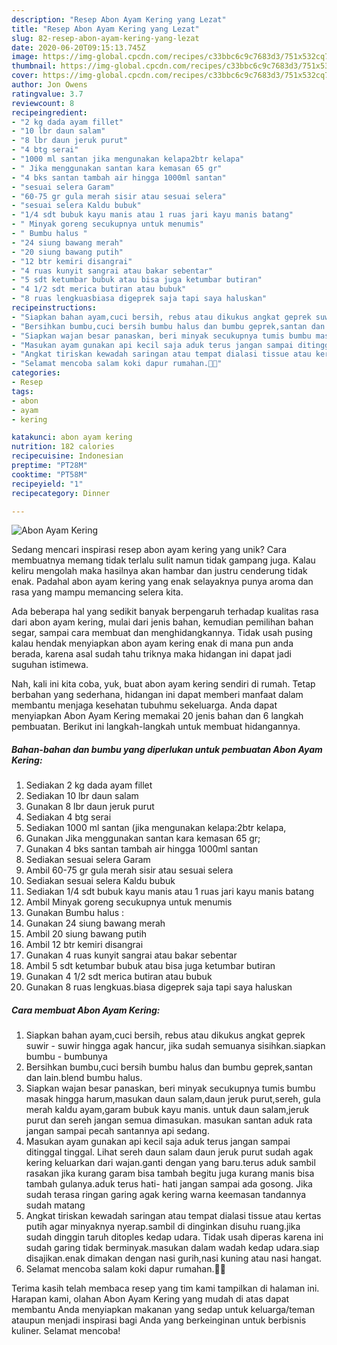 ```yaml
---
description: "Resep Abon Ayam Kering yang Lezat"
title: "Resep Abon Ayam Kering yang Lezat"
slug: 82-resep-abon-ayam-kering-yang-lezat
date: 2020-06-20T09:15:13.745Z
image: https://img-global.cpcdn.com/recipes/c33bbc6c9c7683d3/751x532cq70/abon-ayam-kering-foto-resep-utama.jpg
thumbnail: https://img-global.cpcdn.com/recipes/c33bbc6c9c7683d3/751x532cq70/abon-ayam-kering-foto-resep-utama.jpg
cover: https://img-global.cpcdn.com/recipes/c33bbc6c9c7683d3/751x532cq70/abon-ayam-kering-foto-resep-utama.jpg
author: Jon Owens
ratingvalue: 3.7
reviewcount: 8
recipeingredient:
- "2 kg dada ayam fillet"
- "10 lbr daun salam"
- "8 lbr daun jeruk purut"
- "4 btg serai"
- "1000 ml santan jika mengunakan kelapa2btr kelapa"
- " Jika menggunakan santan kara kemasan 65 gr"
- "4 bks santan tambah air hingga 1000ml santan"
- "sesuai selera Garam"
- "60-75 gr gula merah sisir atau sesuai selera"
- "sesuai selera Kaldu bubuk"
- "1/4 sdt bubuk kayu manis atau 1 ruas jari kayu manis batang"
- " Minyak goreng secukupnya untuk menumis"
- " Bumbu halus "
- "24 siung bawang merah"
- "20 siung bawang putih"
- "12 btr kemiri disangrai"
- "4 ruas kunyit sangrai atau bakar sebentar"
- "5 sdt ketumbar bubuk atau bisa juga ketumbar butiran"
- "4 1/2 sdt merica butiran atau bubuk"
- "8 ruas lengkuasbiasa digeprek saja tapi saya haluskan"
recipeinstructions:
- "Siapkan bahan ayam,cuci bersih, rebus atau dikukus angkat geprek suwir - suwir hingga agak hancur, jika sudah semuanya sisihkan.siapkan bumbu - bumbunya"
- "Bersihkan bumbu,cuci bersih bumbu halus dan bumbu geprek,santan dan lain.blend bumbu halus."
- "Siapkan wajan besar panaskan, beri minyak secukupnya tumis bumbu masak hingga harum,masukan daun salam,daun jeruk purut,sereh, gula merah kaldu ayam,garam bubuk kayu manis. untuk daun salam,jeruk purut dan sereh jangan semua dimasukan. masukan santan aduk rata jangan sampai pecah santannya api sedang."
- "Masukan ayam gunakan api kecil saja aduk terus jangan sampai ditinggal tinggal. Lihat sereh daun salam daun jeruk purut sudah agak kering keluarkan dari wajan.ganti dengan yang baru.terus aduk sambil rasakan jika kurang garam bisa tambah begitu juga kurang manis bisa tambah gulanya.aduk terus hati- hati jangan sampai ada gosong. Jika sudah terasa ringan garing agak kering warna keemasan tandannya sudah matang"
- "Angkat tiriskan kewadah saringan atau tempat dialasi tissue atau kertas putih agar minyaknya nyerap.sambil di dinginkan disuhu ruang.jika sudah dinggin taruh ditoples kedap udara. Tidak usah diperas karena ini sudah garing tidak berminyak.masukan dalam wadah kedap udara.siap disajikan.enak dimakan dengan nasi gurih,nasi kuning atau nasi hangat."
- "Selamat mencoba salam koki dapur rumahan.👩‍🍳"
categories:
- Resep
tags:
- abon
- ayam
- kering

katakunci: abon ayam kering 
nutrition: 182 calories
recipecuisine: Indonesian
preptime: "PT28M"
cooktime: "PT58M"
recipeyield: "1"
recipecategory: Dinner

---
```



![Abon Ayam Kering](https://img-global.cpcdn.com/recipes/c33bbc6c9c7683d3/751x532cq70/abon-ayam-kering-foto-resep-utama.jpg)

Sedang mencari inspirasi resep abon ayam kering yang unik? Cara membuatnya memang tidak terlalu sulit namun tidak gampang juga. Kalau keliru mengolah maka hasilnya akan hambar dan justru cenderung tidak enak. Padahal abon ayam kering yang enak selayaknya punya aroma dan rasa yang mampu memancing selera kita.

Ada beberapa hal yang sedikit banyak berpengaruh terhadap kualitas rasa dari abon ayam kering, mulai dari jenis bahan, kemudian pemilihan bahan segar, sampai cara membuat dan menghidangkannya. Tidak usah pusing kalau hendak menyiapkan abon ayam kering enak di mana pun anda berada, karena asal sudah tahu triknya maka hidangan ini dapat jadi suguhan istimewa.




Nah, kali ini kita coba, yuk, buat abon ayam kering sendiri di rumah. Tetap berbahan yang sederhana, hidangan ini dapat memberi manfaat dalam membantu menjaga kesehatan tubuhmu sekeluarga. Anda dapat menyiapkan Abon Ayam Kering memakai 20 jenis bahan dan 6 langkah pembuatan. Berikut ini langkah-langkah untuk membuat hidangannya.

<!--inarticleads1-->

##### Bahan-bahan dan bumbu yang diperlukan untuk pembuatan Abon Ayam Kering:

1. Sediakan 2 kg dada ayam fillet
1. Sediakan 10 lbr daun salam
1. Gunakan 8 lbr daun jeruk purut
1. Sediakan 4 btg serai
1. Sediakan 1000 ml santan (jika mengunakan kelapa:2btr kelapa,
1. Gunakan  Jika menggunakan santan kara kemasan 65 gr;
1. Gunakan 4 bks santan tambah air hingga 1000ml santan
1. Sediakan sesuai selera Garam
1. Ambil 60-75 gr gula merah sisir atau sesuai selera
1. Sediakan sesuai selera Kaldu bubuk
1. Sediakan 1/4 sdt bubuk kayu manis atau 1 ruas jari kayu manis batang
1. Ambil  Minyak goreng secukupnya untuk menumis
1. Gunakan  Bumbu halus :
1. Gunakan 24 siung bawang merah
1. Ambil 20 siung bawang putih
1. Ambil 12 btr kemiri disangrai
1. Gunakan 4 ruas kunyit sangrai atau bakar sebentar
1. Ambil 5 sdt ketumbar bubuk atau bisa juga ketumbar butiran
1. Gunakan 4 1/2 sdt merica butiran atau bubuk
1. Gunakan 8 ruas lengkuas.biasa digeprek saja tapi saya haluskan




<!--inarticleads2-->

##### Cara membuat Abon Ayam Kering:

1. Siapkan bahan ayam,cuci bersih, rebus atau dikukus angkat geprek suwir - suwir hingga agak hancur, jika sudah semuanya sisihkan.siapkan bumbu - bumbunya
1. Bersihkan bumbu,cuci bersih bumbu halus dan bumbu geprek,santan dan lain.blend bumbu halus.
1. Siapkan wajan besar panaskan, beri minyak secukupnya tumis bumbu masak hingga harum,masukan daun salam,daun jeruk purut,sereh, gula merah kaldu ayam,garam bubuk kayu manis. untuk daun salam,jeruk purut dan sereh jangan semua dimasukan. masukan santan aduk rata jangan sampai pecah santannya api sedang.
1. Masukan ayam gunakan api kecil saja aduk terus jangan sampai ditinggal tinggal. Lihat sereh daun salam daun jeruk purut sudah agak kering keluarkan dari wajan.ganti dengan yang baru.terus aduk sambil rasakan jika kurang garam bisa tambah begitu juga kurang manis bisa tambah gulanya.aduk terus hati- hati jangan sampai ada gosong. Jika sudah terasa ringan garing agak kering warna keemasan tandannya sudah matang
1. Angkat tiriskan kewadah saringan atau tempat dialasi tissue atau kertas putih agar minyaknya nyerap.sambil di dinginkan disuhu ruang.jika sudah dinggin taruh ditoples kedap udara. Tidak usah diperas karena ini sudah garing tidak berminyak.masukan dalam wadah kedap udara.siap disajikan.enak dimakan dengan nasi gurih,nasi kuning atau nasi hangat.
1. Selamat mencoba salam koki dapur rumahan.👩‍🍳




Terima kasih telah membaca resep yang tim kami tampilkan di halaman ini. Harapan kami, olahan Abon Ayam Kering yang mudah di atas dapat membantu Anda menyiapkan makanan yang sedap untuk keluarga/teman ataupun menjadi inspirasi bagi Anda yang berkeinginan untuk berbisnis kuliner. Selamat mencoba!
